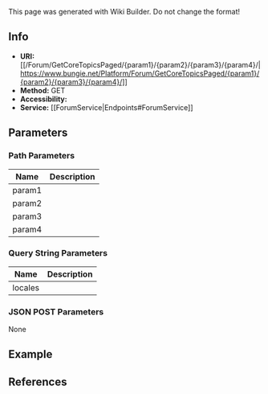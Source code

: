 <span class="wiki-builder">This page was generated with Wiki Builder. Do not change the format!</span>

## Info

* **URI:** [[/Forum/GetCoreTopicsPaged/{param1}/{param2}/{param3}/{param4}/|https://www.bungie.net/Platform/Forum/GetCoreTopicsPaged/{param1}/{param2}/{param3}/{param4}/]]
* **Method:** GET
* **Accessibility:** 
* **Service:** [[ForumService|Endpoints#ForumService]]

## Parameters
### Path Parameters
Name | Description
---- | -----------
param1 | 
param2 | 
param3 | 
param4 | 

### Query String Parameters
Name | Description
---- | -----------
locales | 

### JSON POST Parameters
None

## Example


## References
